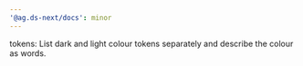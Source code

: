 ```yaml
---
'@ag.ds-next/docs': minor
---
```


tokens: List dark and light colour tokens separately and describe the colour as words.
